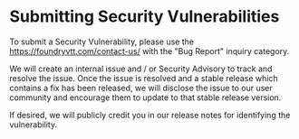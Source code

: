 # Submitting Security Vulnerabilities

To submit a Security Vulnerability, please use the https://foundryvtt.com/contact-us/ with the "Bug Report" inquiry category.

We will create an internal issue and / or Security Advisory to track and resolve the issue. Once the issue is resolved and a stable release which contains a fix has been released, we will disclose the issue to our user community and encourage them to update to that stable release version.

If desired, we will publicly credit you in our release notes for identifying the vulnerability.
